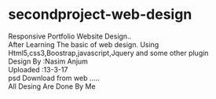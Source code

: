 # secondproject-web-design
Responsive Portfolio Website Design..</br>
After Learning The basic of web design. Using Html5,css3,Boostrap,javascript,Jquery and some other plugin </br>
Design By :Nasim Anjum </br>
Uploaded :13-3-17 </br>
psd Download from web ..... </br>
All Desing Are Done By Me </br>
